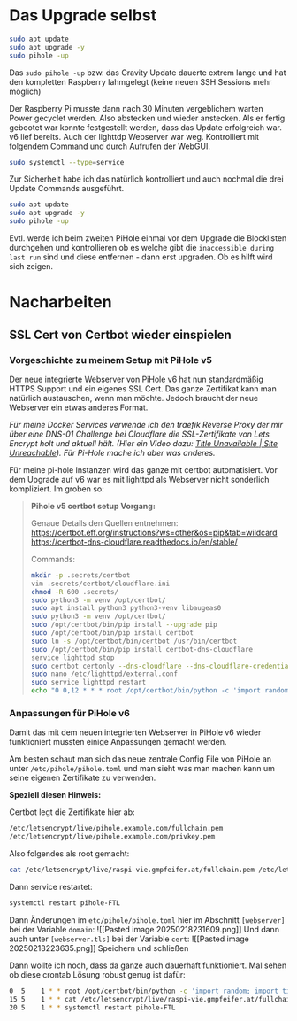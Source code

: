 # Das Upgrade selbst

```bash
sudo apt update
sudo apt upgrade -y
sudo pihole -up
```

Das `sudo pihole -up` bzw. das Gravity Update dauerte extrem lange und hat den kompletten Raspberry lahmgelegt (keine neuen SSH Sessions mehr möglich)

Der Raspberry Pi musste dann nach 30 Minuten vergeblichem warten Power gecyclet werden. Also abstecken und wieder anstecken.
Als er fertig gebootet war konnte festgestellt werden, dass das Update erfolgreich war. v6 lief bereits. Auch der lighttdp Webserver war weg.
Kontrolliert mit folgendem Command und durch Aufrufen der WebGUI.
```bash
sudo systemctl --type=service
```

Zur Sicherheit habe ich das natürlich kontrolliert und auch nochmal die drei Update Commands ausgeführt.
```bash
sudo apt update
sudo apt upgrade -y
sudo pihole -up
```

Evtl. werde ich beim zweiten PiHole einmal vor dem Upgrade die Blocklisten durchgehen und kontrollieren ob es welche gibt die `inaccessible during last run` sind und diese entfernen - dann erst upgraden. Ob es hilft wird sich zeigen.

# Nacharbeiten
## SSL Cert von Certbot wieder einspielen
### Vorgeschichte zu meinem Setup mit PiHole v5
Der neue integrierte Webserver von PiHole v6 hat nun standardmäßig HTTPS Support und ein eigenes SSL Cert. Das ganze Zertifikat kann man natürlich austauschen, wenn man möchte. Jedoch braucht der neue Webserver ein etwas anderes Format.

*Für meine Docker Services verwende ich den traefik Reverse Proxy der mir über eine DNS-01 Challenge bei Cloudflare die SSL-Zertifikate von Lets Encrypt holt und aktuell hält. (Hier ein Video dazu: [Title Unavailable \| Site Unreachable](https://www.youtube.com/watch?v=-hfejNXqOzA&t=23s)). Für Pi-Hole mache ich aber was anderes.*

Für meine pi-hole Instanzen wird das ganze mit certbot automatisiert. Vor dem Upgrade auf v6 war es mit lighttpd als Webserver nicht sonderlich kompliziert. Im groben so:
> **Pihole v5 certbot setup Vorgang:**
> 
> Genaue Details den Quellen entnehmen:
> https://certbot.eff.org/instructions?ws=other&os=pip&tab=wildcard
> https://certbot-dns-cloudflare.readthedocs.io/en/stable/
>
> Commands:
>```bash
>mkdir -p .secrets/certbot
>vim .secrets/certbot/cloudflare.ini
>chmod -R 600 .secrets/
>sudo python3 -m venv /opt/certbot/
>sudo apt install python3 python3-venv libaugeas0
>sudo python3 -m venv /opt/certbot/
>sudo /opt/certbot/bin/pip install --upgrade pip
>sudo /opt/certbot/bin/pip install certbot
>sudo ln -s /opt/certbot/bin/certbot /usr/bin/certbot
>sudo /opt/certbot/bin/pip install certbot-dns-cloudflare
>service lighttpd stop
>sudo certbot certonly --dns-cloudflare --dns-cloudflare-credentials .secrets/certbot/cloudflare.ini --dns-cloudflare-propagation-seconds 60 -d raspberrypi.gmpfeifer.at -d pi.gmpfeifer.at -d pihole.gmpfeifer.at
>sudo nano /etc/lighttpd/external.conf
>sudo service lighttpd restart
>echo "0 0,12 * * * root /opt/certbot/bin/python -c 'import random; import time; time.sleep(random.random() * 3600)' && sudo certbot renew -q" | sudo tee -a /etc/crontab > /dev/null
>```

### Anpassungen für PiHole v6
Damit das mit dem neuen integrierten Webserver in PiHole v6 wieder funktioniert mussten einige Anpassungen gemacht werden.

Am besten schaut man sich das neue zentrale Config File von PiHole an unter `/etc/pihole/pihole.toml` und man sieht was man machen kann um seine eigenen Zertifikate zu verwenden.

**Speziell diesen Hinweis:**


Certbot legt die Zertifikate hier ab:
```bash
/etc/letsencrypt/live/pihole.example.com/fullchain.pem
/etc/letsencrypt/live/pihole.example.com/privkey.pem
```

Also folgendes als root gemacht:
```bash
cat /etc/letsencrypt/live/raspi-vie.gmpfeifer.at/fullchain.pem /etc/letsencrypt/live/raspi-vie.gmpfeifer.at/privkey.pem > /etc/pihole/server.pem
```

Dann service restartet:
```bash
systemctl restart pihole-FTL
```


Dann Änderungen im `etc/pihole/pihole.toml` hier im Abschnitt `[webserver]` bei der Variable `domain`:
![[Pasted image 20250218231609.png]]
Und dann auch unter `[webserver.tls]` bei der Variable `cert`:
![[Pasted image 20250218223635.png]]
Speichern und schließen


Dann wollte ich noch, dass da ganze auch dauerhaft funktioniert. Mal sehen ob diese crontab Lösung robust genug ist dafür:
```bash
0  5	1 * * root /opt/certbot/bin/python -c 'import random; import time; time.sleep(random.random() * 3600)' && sudo certbot renew -q
15 5	1 * * cat /etc/letsencrypt/live/raspi-vie.gmpfeifer.at/fullchain.pem /etc/letsencrypt/live/raspi-vie.gmpfeifer.at/privkey.pem > /etc/pihole/server.pem
20 5	1 * * systemctl restart pihole-FTL
```
